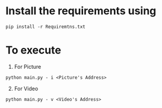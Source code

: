 # Install the requirements using
```pip install -r Requiremtns.txt```

# To execute
1. For Picture

```python main.py - i <Picture's Address>```

2. For Video


```python main.py - v <Video's Address>```

